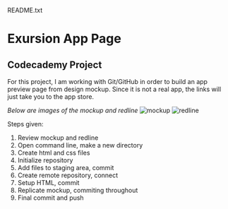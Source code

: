 README.txt

Exursion App Page
=================
       
Codecademy Project
------------------
       
      
For this project, I am working with Git/GitHub in order to build an app preview page from design mockup. Since it is not a real app, the links will just take you to the app store.
      
*Below are images of the mockup and redline*
![mockup](https://content.codecademy.com/programs/freelance-one/excursion/mocks/excursion.png)
![redline](https://content.codecademy.com/programs/freelance-one/excursion/mocks/excursion_redline.png)  
     
Steps given:  
1. Review mockup and redline
2. Open command line, make a new directory
3. Create html and css files
4. Initialize repository
5. Add files to staging area, commit
6. Create remote repository, connect
7. Setup HTML, commit
8. Replicate mockup, commiting throughout
9. Final commit and push
